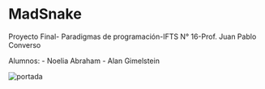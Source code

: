 # MadSnake
Proyecto Final- Paradigmas de programación-IFTS N° 16-Prof. Juan Pablo Converso

Alumnos: - Noelia Abraham
         - Alan Gimelstein
         
         
![portada](https://user-images.githubusercontent.com/82983554/146471609-e1a0ab21-be9f-475b-8d5a-fbb9e9a59723.png)

